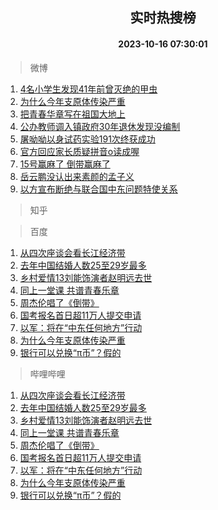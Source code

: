 <div align="center"><h2>实时热搜榜</h2><h4>2023-10-16 07:30:01</h4></div>

> 微博  

1. [4名小学生发现41年前曾灭绝的甲虫](https://s.weibo.com/weibo?q=%234%E5%90%8D%E5%B0%8F%E5%AD%A6%E7%94%9F%E5%8F%91%E7%8E%B041%E5%B9%B4%E5%89%8D%E6%9B%BE%E7%81%AD%E7%BB%9D%E7%9A%84%E7%94%B2%E8%99%AB%23&t=31&band_rank=1&Refer=top)<br />
2. [为什么今年支原体传染严重](https://s.weibo.com/weibo?q=%E4%B8%BA%E4%BB%80%E4%B9%88%E4%BB%8A%E5%B9%B4%E6%94%AF%E5%8E%9F%E4%BD%93%E4%BC%A0%E6%9F%93%E4%B8%A5%E9%87%8D&t=31&band_rank=2&Refer=top)<br />
3. [把青春华章写在祖国大地上](https://s.weibo.com/weibo?q=%23%E6%8A%8A%E9%9D%92%E6%98%A5%E5%8D%8E%E7%AB%A0%E5%86%99%E5%9C%A8%E7%A5%96%E5%9B%BD%E5%A4%A7%E5%9C%B0%E4%B8%8A%23&t=31&band_rank=3&Refer=top)<br />
4. [公办教师调入镇政府30年退休发现没编制](https://s.weibo.com/weibo?q=%23%E5%85%AC%E5%8A%9E%E6%95%99%E5%B8%88%E8%B0%83%E5%85%A5%E9%95%87%E6%94%BF%E5%BA%9C30%E5%B9%B4%E9%80%80%E4%BC%91%E5%8F%91%E7%8E%B0%E6%B2%A1%E7%BC%96%E5%88%B6%23&t=31&band_rank=4&Refer=top)<br />
5. [屠呦呦以身试药实验191次终获成功](https://s.weibo.com/weibo?q=%23%E5%B1%A0%E5%91%A6%E5%91%A6%E4%BB%A5%E8%BA%AB%E8%AF%95%E8%8D%AF%E5%AE%9E%E9%AA%8C191%E6%AC%A1%E7%BB%88%E8%8E%B7%E6%88%90%E5%8A%9F%23&t=31&band_rank=5&Refer=top)<br />
6. [官方回应家长质疑拼音o读成喔](https://s.weibo.com/weibo?q=%23%E5%AE%98%E6%96%B9%E5%9B%9E%E5%BA%94%E5%AE%B6%E9%95%BF%E8%B4%A8%E7%96%91%E6%8B%BC%E9%9F%B3o%E8%AF%BB%E6%88%90%E5%96%94%23&t=31&band_rank=6&Refer=top)<br />
7. [15号赢麻了 倒带赢麻了](https://s.weibo.com/weibo?q=15%E5%8F%B7%E8%B5%A2%E9%BA%BB%E4%BA%86%20%E5%80%92%E5%B8%A6%E8%B5%A2%E9%BA%BB%E4%BA%86&t=31&band_rank=7&Refer=top)<br />
8. [岳云鹏没认出来素颜的孟子义](https://s.weibo.com/weibo?q=%23%E5%B2%B3%E4%BA%91%E9%B9%8F%E6%B2%A1%E8%AE%A4%E5%87%BA%E6%9D%A5%E7%B4%A0%E9%A2%9C%E7%9A%84%E5%AD%9F%E5%AD%90%E4%B9%89%23&t=31&band_rank=8&Refer=top)<br />
9. [以方宣布断绝与联合国中东问题特使关系](https://s.weibo.com/weibo?q=%23%E4%BB%A5%E6%96%B9%E5%AE%A3%E5%B8%83%E6%96%AD%E7%BB%9D%E4%B8%8E%E8%81%94%E5%90%88%E5%9B%BD%E4%B8%AD%E4%B8%9C%E9%97%AE%E9%A2%98%E7%89%B9%E4%BD%BF%E5%85%B3%E7%B3%BB%23&t=31&band_rank=9&Refer=top)<br />

> 知乎  


> 百度  

1. [从四次座谈会看长江经济带](https://www.baidu.com/s?wd=%E4%BB%8E%E5%9B%9B%E6%AC%A1%E5%BA%A7%E8%B0%88%E4%BC%9A%E7%9C%8B%E9%95%BF%E6%B1%9F%E7%BB%8F%E6%B5%8E%E5%B8%A6&sa=fyb_news&rsv_dl=fyb_news)<br />
2. [去年中国结婚人数25至29岁最多](https://www.baidu.com/s?wd=%E5%8E%BB%E5%B9%B4%E4%B8%AD%E5%9B%BD%E7%BB%93%E5%A9%9A%E4%BA%BA%E6%95%B025%E8%87%B329%E5%B2%81%E6%9C%80%E5%A4%9A&sa=fyb_news&rsv_dl=fyb_news)<br />
3. [乡村爱情13刘能饰演者赵明远去世](https://www.baidu.com/s?wd=%E4%B9%A1%E6%9D%91%E7%88%B1%E6%83%8513%E5%88%98%E8%83%BD%E9%A5%B0%E6%BC%94%E8%80%85%E8%B5%B5%E6%98%8E%E8%BF%9C%E5%8E%BB%E4%B8%96&sa=fyb_news&rsv_dl=fyb_news)<br />
4. [同上一堂课 共谱青春乐章](https://www.baidu.com/s?wd=%E5%90%8C%E4%B8%8A%E4%B8%80%E5%A0%82%E8%AF%BE+%E5%85%B1%E8%B0%B1%E9%9D%92%E6%98%A5%E4%B9%90%E7%AB%A0&sa=fyb_news&rsv_dl=fyb_news)<br />
5. [周杰伦唱了《倒带》](https://www.baidu.com/s?wd=%E5%91%A8%E6%9D%B0%E4%BC%A6%E5%94%B1%E4%BA%86%E3%80%8A%E5%80%92%E5%B8%A6%E3%80%8B&sa=fyb_news&rsv_dl=fyb_news)<br />
6. [国考报名首日超11万人提交申请](https://www.baidu.com/s?wd=%E5%9B%BD%E8%80%83%E6%8A%A5%E5%90%8D%E9%A6%96%E6%97%A5%E8%B6%8511%E4%B8%87%E4%BA%BA%E6%8F%90%E4%BA%A4%E7%94%B3%E8%AF%B7&sa=fyb_news&rsv_dl=fyb_news)<br />
7. [以军：将在“中东任何地方”行动](https://www.baidu.com/s?wd=%E4%BB%A5%E5%86%9B%EF%BC%9A%E5%B0%86%E5%9C%A8%E2%80%9C%E4%B8%AD%E4%B8%9C%E4%BB%BB%E4%BD%95%E5%9C%B0%E6%96%B9%E2%80%9D%E8%A1%8C%E5%8A%A8&sa=fyb_news&rsv_dl=fyb_news)<br />
8. [为什么今年支原体传染严重](https://www.baidu.com/s?wd=%E4%B8%BA%E4%BB%80%E4%B9%88%E4%BB%8A%E5%B9%B4%E6%94%AF%E5%8E%9F%E4%BD%93%E4%BC%A0%E6%9F%93%E4%B8%A5%E9%87%8D&sa=fyb_news&rsv_dl=fyb_news)<br />
9. [银行可以兑换“π币”？假的](https://www.baidu.com/s?wd=%E9%93%B6%E8%A1%8C%E5%8F%AF%E4%BB%A5%E5%85%91%E6%8D%A2%E2%80%9C%CF%80%E5%B8%81%E2%80%9D%EF%BC%9F%E5%81%87%E7%9A%84&sa=fyb_news&rsv_dl=fyb_news)<br />

> 哔哩哔哩  

1. [从四次座谈会看长江经济带](https://www.baidu.com/s?wd=%E4%BB%8E%E5%9B%9B%E6%AC%A1%E5%BA%A7%E8%B0%88%E4%BC%9A%E7%9C%8B%E9%95%BF%E6%B1%9F%E7%BB%8F%E6%B5%8E%E5%B8%A6&sa=fyb_news&rsv_dl=fyb_news)<br />
2. [去年中国结婚人数25至29岁最多](https://www.baidu.com/s?wd=%E5%8E%BB%E5%B9%B4%E4%B8%AD%E5%9B%BD%E7%BB%93%E5%A9%9A%E4%BA%BA%E6%95%B025%E8%87%B329%E5%B2%81%E6%9C%80%E5%A4%9A&sa=fyb_news&rsv_dl=fyb_news)<br />
3. [乡村爱情13刘能饰演者赵明远去世](https://www.baidu.com/s?wd=%E4%B9%A1%E6%9D%91%E7%88%B1%E6%83%8513%E5%88%98%E8%83%BD%E9%A5%B0%E6%BC%94%E8%80%85%E8%B5%B5%E6%98%8E%E8%BF%9C%E5%8E%BB%E4%B8%96&sa=fyb_news&rsv_dl=fyb_news)<br />
4. [同上一堂课 共谱青春乐章](https://www.baidu.com/s?wd=%E5%90%8C%E4%B8%8A%E4%B8%80%E5%A0%82%E8%AF%BE+%E5%85%B1%E8%B0%B1%E9%9D%92%E6%98%A5%E4%B9%90%E7%AB%A0&sa=fyb_news&rsv_dl=fyb_news)<br />
5. [周杰伦唱了《倒带》](https://www.baidu.com/s?wd=%E5%91%A8%E6%9D%B0%E4%BC%A6%E5%94%B1%E4%BA%86%E3%80%8A%E5%80%92%E5%B8%A6%E3%80%8B&sa=fyb_news&rsv_dl=fyb_news)<br />
6. [国考报名首日超11万人提交申请](https://www.baidu.com/s?wd=%E5%9B%BD%E8%80%83%E6%8A%A5%E5%90%8D%E9%A6%96%E6%97%A5%E8%B6%8511%E4%B8%87%E4%BA%BA%E6%8F%90%E4%BA%A4%E7%94%B3%E8%AF%B7&sa=fyb_news&rsv_dl=fyb_news)<br />
7. [以军：将在“中东任何地方”行动](https://www.baidu.com/s?wd=%E4%BB%A5%E5%86%9B%EF%BC%9A%E5%B0%86%E5%9C%A8%E2%80%9C%E4%B8%AD%E4%B8%9C%E4%BB%BB%E4%BD%95%E5%9C%B0%E6%96%B9%E2%80%9D%E8%A1%8C%E5%8A%A8&sa=fyb_news&rsv_dl=fyb_news)<br />
8. [为什么今年支原体传染严重](https://www.baidu.com/s?wd=%E4%B8%BA%E4%BB%80%E4%B9%88%E4%BB%8A%E5%B9%B4%E6%94%AF%E5%8E%9F%E4%BD%93%E4%BC%A0%E6%9F%93%E4%B8%A5%E9%87%8D&sa=fyb_news&rsv_dl=fyb_news)<br />
9. [银行可以兑换“π币”？假的](https://www.baidu.com/s?wd=%E9%93%B6%E8%A1%8C%E5%8F%AF%E4%BB%A5%E5%85%91%E6%8D%A2%E2%80%9C%CF%80%E5%B8%81%E2%80%9D%EF%BC%9F%E5%81%87%E7%9A%84&sa=fyb_news&rsv_dl=fyb_news)<br />

